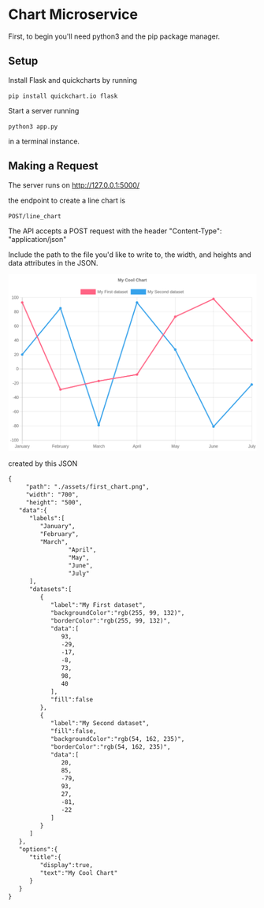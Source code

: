 # Chart Microservice

First, to begin you'll need python3 and the pip package manager.

## Setup 

Install Flask and quickcharts by running 

`pip install quickchart.io flask`

Start a server running

`python3 app.py`

in a terminal instance. 

## Making a Request

The server runs on http://127.0.0.1:5000/

the endpoint to create a line chart is 

`POST/line_chart`

The API accepts a POST request with the header
"Content-Type": "application/json"

Include the path to the file you'd like to write to,
the width, and heights and data attributes in the JSON.

![Here is an example](/assets/first_chart.png)

created by this JSON
```
{
	 "path": "./assets/first_chart.png",
	 "width": "700",
	 "height": "500",
   "data":{
      "labels":[
         "January",
         "February",
         "March",
				 "April",
				 "May",
				 "June",
				 "July"
      ],
      "datasets":[
         {
            "label":"My First dataset",
            "backgroundColor":"rgb(255, 99, 132)",
            "borderColor":"rgb(255, 99, 132)",
            "data":[
               93,
               -29,
               -17,
               -8,
               73,
               98,
               40
            ],
            "fill":false
         },
         {
            "label":"My Second dataset",
            "fill":false,
            "backgroundColor":"rgb(54, 162, 235)",
            "borderColor":"rgb(54, 162, 235)",
            "data":[
               20,
               85,
               -79,
               93,
               27,
               -81,
               -22
            ]
         }
      ]
   },
   "options":{
      "title":{
         "display":true,
         "text":"My Cool Chart"
      }
   }
}
```


